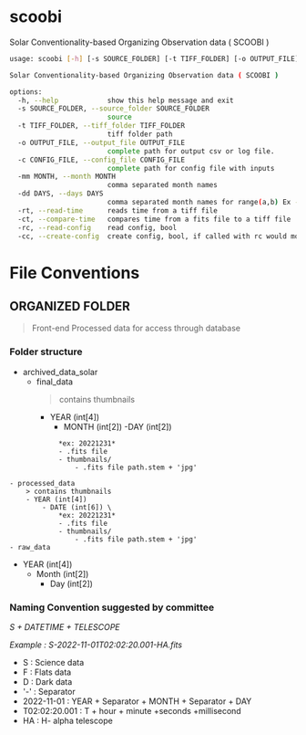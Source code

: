 # scoobi
Solar Conventionality-based Organizing Observation data ( SCOOBI )

```bash
usage: scoobi [-h] [-s SOURCE_FOLDER] [-t TIFF_FOLDER] [-o OUTPUT_FILE] [-c CONFIG_FILE] [-mm MONTH] [-dd DAYS] [-rt] [-ct] [-rc] [-cc]

Solar Conventionality-based Organizing Observation data ( SCOOBI )

options:
  -h, --help            show this help message and exit
  -s SOURCE_FOLDER, --source_folder SOURCE_FOLDER
                        source
  -t TIFF_FOLDER, --tiff_folder TIFF_FOLDER
                        tiff folder path
  -o OUTPUT_FILE, --output_file OUTPUT_FILE
                        complete path for output csv or log file.
  -c CONFIG_FILE, --config_file CONFIG_FILE
                        complete path for config file with inputs
  -mm MONTH, --month MONTH
                        comma separated month names
  -dd DAYS, --days DAYS
                        comma separated month names for range(a,b) Ex --days='1,32'
  -rt, --read-time      reads time from a tiff file
  -ct, --compare-time   compares time from a fits file to a tiff file
  -rc, --read-config    read config, bool
  -cc, --create-config  create config, bool, if called with rc would modify from and to the CONFIG_FILE path
```

# File Conventions


## ORGANIZED FOLDER 

> Front-end Processed data for access through database

### Folder structure
- archived_data_solar
    - final_data
        > contains thumbnails
        - YEAR (int[4])
          - MONTH (int[2])
             -DAY (int[2])
<!--              - DATE (int[6]) \ -->
                *ex: 20221231*
                - .fits file
                - thumbnails/
                    - .fits file path.stem + 'jpg'
        
    - processed_data 
        > contains thumbnails
        - YEAR (int[4])
            - DATE (int[6]) \
                *ex: 20221231*
                - .fits file
                - thumbnails/
                    - .fits file path.stem + 'jpg'
    - raw_data

- YEAR (int[4])
    - Month (int[2])
        - Day (int[2])


### Naming Convention suggested by committee

*S + DATETIME + TELESCOPE*

*Example : S-2022-11-01T02:02:20.001-HA.fits*



- S : Science data
- F : Flats data
- D : Dark data
- '-' : Separator
- 2022-11-01 : YEAR + Separator + MONTH + Separator + DAY
- T02:02:20.001 : T + hour + minute +seconds +millisecond
- HA : H- alpha telescope
